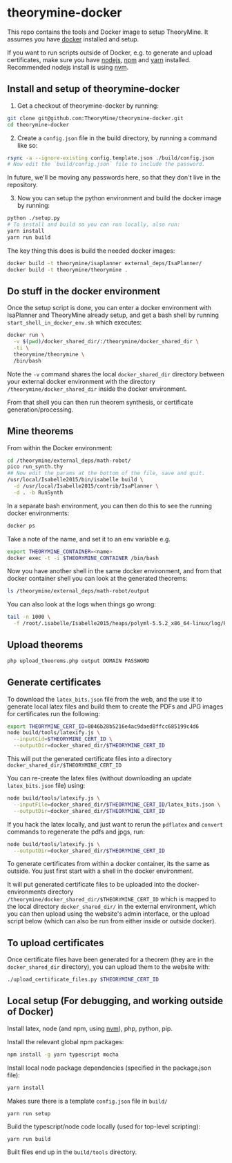 # theorymine-docker

This repo contains the tools and Docker image to setup TheoryMine. It assumes you have [docker](https://www.docker.com/) installed and setup.

If you want to run scripts outside of Docker, e.g. to generate and upload certificates, make sure you have [nodejs](https://nodejs.org/), [npm](https://www.npmjs.com/) and [yarn](https://yarnpkg.com/) installed. 
Recommended nodejs install is using [nvm](https://github.com/creationix/nvm#installation).

## Install and setup of theorymine-docker


1. Get a checkout of theorymine-docker by running: 

  ```bash
  git clone git@github.com:TheoryMine/theorymine-docker.git
  cd theorymine-docker
  ```

2. Create a `config.json` file in the build directory, by running a command like so:

  ```bash
  rsync -a --ignore-existing config.template.json ./build/config.json
  # Now edit the `build/config.json` file to include the password.
  ```

  In future, we'll be moving any passwords here, so that they don't live in the repository.

3. Now you can setup the python environment and build the docker image by running:

  ```bash
  python ./setup.py
  # To install and build so you can run locally, also run: 
  yarn install
  yarn run build
  ```

  The key thing this does is build the needed docker images:

  ```bash 
  docker build -t theorymine/isaplanner external_deps/IsaPlanner/
  docker build -t theorymine/theorymine .
  ```

## Do stuff in the docker environment

Once the setup script is done, you can enter a docker environment with
IsaPlanner and TheoryMine already setup, and get a bash shell by running
`start_shell_in_docker_env.sh` which executes:

```bash
docker run \
  -v $(pwd)/docker_shared_dir/:/theorymine/docker_shared_dir \
  -ti \
  theorymine/theorymine \
  /bin/bash
```

Note the `-v` command shares the local `docker_shared_dir` directory between
your external docker environment with the directory
`/theorymine/docker_shared_dir` inside the docker environment.

From that shell you can then run theorem synthesis,
or certificate generation/processing.

## Mine theorems

From within the Docker environment:

```bash
cd /theorymine/external_deps/math-robot/
pico run_synth.thy
## Now edit the params at the bottom of the file, save and quit.
/usr/local/Isabelle2015/bin/isabelle build \
  -d /usr/local/Isabelle2015/contrib/IsaPlanner \
  -d . -b RunSynth
```

In a separate bash environment, you can then do this to see the running docker environments:

```bash
docker ps
```

Take a note of the name, and set it to an env variable e.g.

```bash
export THEORYMINE_CONTAINER=<name>
docker exec -t -i $THEORYMINE_CONTAINER /bin/bash
```

Now you have another shell in the same docker environment, and from that
docker container shell you can look at the generated theorems:

```bash
ls /theorymine/external_deps/math-robot/output
```

You can also look at the logs when things go wrong:

```bash
tail -n 1000 \
  -f /root/.isabelle/Isabelle2015/heaps/polyml-5.5.2_x86_64-linux/log/RunSynth
```

## Upload theorems

```bash
php upload_theorems.php output DOMAIN PASSWORD
```

## Generate certificates

To download the `latex_bits.json` file from the web, and the use it to
generate local latex files and build them to create the PDFs and JPG
images for certificates run the following:

```bash
export THEORYMINE_CERT_ID=8046b28b5216e4ac9daed8ffcc685199c4d6
node build/tools/latexify.js \
  --inputCid=$THEORYMINE_CERT_ID \
  --outputDir=docker_shared_dir/$THEORYMINE_CERT_ID
```

This will put the generated certificate files into a directory
`docker_shared_dir/$THEORYMINE_CERT_ID`

You can re-create the latex files
(without downloading an update `latex_bits.json` file) using:

```bash
node build/tools/latexify.js \
  --inputFile=docker_shared_dir/$THEORYMINE_CERT_ID/latex_bits.json \
  --outputDir=docker_shared_dir/$THEORYMINE_CERT_ID
```

If you hack the latex locally, and just want to rerun the `pdflatex` and
`convert` commands to regenerate the pdfs and jpgs, run:

```bash
node build/tools/latexify.js \
  --outputDir=docker_shared_dir/$THEORYMINE_CERT_ID
```

To generate certificates from within a docker container, its the same as outside. You
just first start with a shell in the docker environment.

It will put generated certificate files to be uploaded into the docker-
environments directory `/theorymine/docker_shared_dir/$THEORYMINE_CERT_ID`
which is mapped to the local directory `docker_shared_dir/` in the external environment,
which you can then upload using the website's admin interface, or the upload script below
(which can also be run from either inside or outside docker).

## To upload certificates

Once certificate files have been generated for a theorem (they are in the `docker_shared_dir` directory), you can upload them to the website with:

```bash
./upload_certificate_files.py $THEORYMINE_CERT_ID
```

## Local setup (For debugging, and working outside of Docker)

Install latex, node (and npm, using [nvm](https://github.com/creationix/nvm#installation)), php, python, pip.

Install the relevant global npm packages:

```bash
npm install -g yarn typescript mocha
```

Install local node package dependencies (specified in the package.json file):

```bash
yarn install
```

Makes sure there is a template `config.json` file in `build/`

```
yarn run setup
```

Build the typescript/node code locally (used for top-level scripting):

```
yarn run build
```

Built files end up in the `build/tools` directory.
